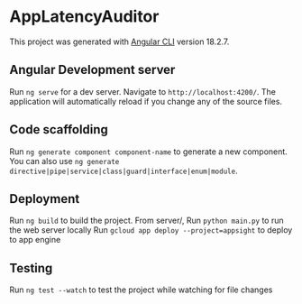 # AppLatencyAuditor

This project was generated with [Angular CLI](https://github.com/angular/angular-cli) version 18.2.7.

## Angular Development server

Run `ng serve` for a dev server. Navigate to `http://localhost:4200/`. The application will automatically reload if you change any of the source files.

## Code scaffolding

Run `ng generate component component-name` to generate a new component. You can also use `ng generate directive|pipe|service|class|guard|interface|enum|module`.

## Deployment

Run `ng build` to build the project.
From server/,
    Run `python main.py` to run the web server locally
    Run `gcloud app deploy --project=appsight` to deploy to app engine

## Testing

Run `ng test --watch` to test the project while watching for file changes
